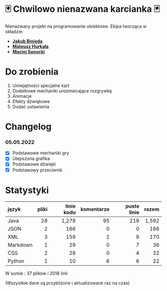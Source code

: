 # 🃏 Chwilowo nienazwana karcianka 🃏
Nienazwany projekt na programowanie obiektowe.
Ekipa tworząca w składzie:

 - **[Jakub Binięda](https://github.com/jakubbinieda)**
 - **[Mateusz Hurkała](https://github.com/prolik123)**
 - **[Maciej Sanocki](https://github.com/msanock)**

# Do zrobienia 
 1. Umiejętności specjalne kart
 2. Dodatkowe mechaniki urozmaicające rozgrywkę
 3. Animacje
 4. Efekty dźwiękowe
 5. Dodać ustawienia

# Changelog
 ### 05.05.2022
  - [x] Podstawowe mechaniki gry
  - [x] Ulepszona grafika
  - [x] Podstawowe dźwięki 
  - [x] Podstawowy przeciwnik

# Statystyki
| język | pliki | linie kodu | komentarze | puste linie | razem |
| :--- | ---: | ---: | ---: | ---: | ---: |
| Java | 28 | 1,278 | 95 | 219 | 1,592 |
| JSON | 2 | 166 | 0 | 0 | 166 |
| XML | 3 | 159 | 2 | 9 | 170 |
| Markdown | 1 | 29 | 0 | 7 | 36 |
| CSS | 2 | 28 | 0 | 4 | 32 |
| Python | 1 | 10 | 6 | 6 | 22 |

W sumie : 37 plików i 2018 linii

(Wszystkie dane są przybliżone i aktualizowane raz na czas)
